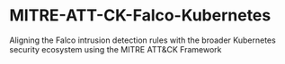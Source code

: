 # MITRE-ATT-CK-Falco-Kubernetes
Aligning the Falco intrusion detection rules with the broader Kubernetes security ecosystem using the MITRE ATT&amp;CK Framework
